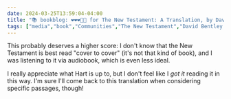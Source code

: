 ```yaml
---
date: 2024-03-25T13:59:04-04:00
title: "📚 bookblog: ❤️❤️❤️🖤🖤 for The New Testament: A Translation, by David Bentley Hart"
tags: ["media","book","Communities","The New Testament","David Bentley Hart","audiobooks"]
---
```


This probably deserves a higher score: I don't know that the New Testament is best read "cover to cover" (it's not that kind of book), and I was listening to it via audiobook, which is even less ideal.

I really appreciate what Hart is up to, but I don't feel like I *got it* reading it in this way. I'm sure I'll come back to this translation when considering specific passages, though! 